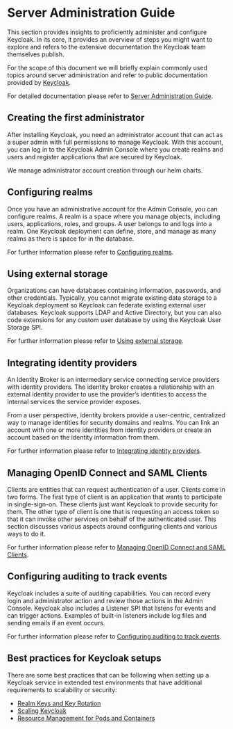 # Server Administration Guide

This section provides insights to proficiently administer and configure Keycloak. In its core, it provides an overview of steps you might want to explore and refers to the extensive documentation the Keycloak team themselves publish. 

For the scope of this document we will briefly explain commonly used topics around server administration and refer to public documentation provided by [Keycloak](https://www.keycloak.org).

For detailed documentation please refer to [Server Administration Guide](https://www.keycloak.org/docs/latest/server_admin/index.html).

## Creating the first administrator

After installing Keycloak, you need an administrator account that can act as a super admin with full permissions to manage Keycloak. With this account, you can log in to the Keycloak Admin Console where you create realms and users and register applications that are secured by Keycloak.

We manage administrator account creation through our helm charts.

## Configuring realms

Once you have an administrative account for the Admin Console, you can configure realms. A realm is a space where you manage objects, including users, applications, roles, and groups. A user belongs to and logs into a realm. One Keycloak deployment can define, store, and manage as many realms as there is space for in the database.

For further information please refer to [Configuring realms](https://www.keycloak.org/docs/latest/server_admin/index.html#configuring-realms).

## Using external storage

Organizations can have databases containing information, passwords, and other credentials. Typically, you cannot migrate existing data storage to a Keycloak deployment so Keycloak can federate existing external user databases. Keycloak supports LDAP and Active Directory, but you can also code extensions for any custom user database by using the Keycloak User Storage SPI.

For further information please refer to [Using external storage](https://www.keycloak.org/docs/latest/server_admin/index.html#_user-storage-federation).

## Integrating identity providers

An Identity Broker is an intermediary service connecting service providers with identity providers. The identity broker creates a relationship with an external identity provider to use the provider’s identities to access the internal services the service provider exposes.

From a user perspective, identity brokers provide a user-centric, centralized way to manage identities for security domains and realms. You can link an account with one or more identities from identity providers or create an account based on the identity information from them.

For further information please refer to [Integrating identity providers](https://www.keycloak.org/docs/latest/server_admin/index.html#_identity_broker).

## Managing OpenID Connect and SAML Clients

Clients are entities that can request authentication of a user. Clients come in two forms. The first type of client is an application that wants to participate in single-sign-on. These clients just want Keycloak to provide security for them. The other type of client is one that is requesting an access token so that it can invoke other services on behalf of the authenticated user. This section discusses various aspects around configuring clients and various ways to do it.

For further information please refer to [Managing OpenID Connect and SAML Clients](https://www.keycloak.org/docs/latest/server_admin/index.html#assembly-managing-clients_server_administration_guide).

## Configuring auditing to track events

Keycloak includes a suite of auditing capabilities. You can record every login and administrator action and review those actions in the Admin Console. Keycloak also includes a Listener SPI that listens for events and can trigger actions. Examples of built-in listeners include log files and sending emails if an event occurs.

For further information please refer to [Configuring auditing to track events](https://www.keycloak.org/docs/latest/server_admin/index.html#configuring-auditing-to-track-events).

## Best practices for Keycloak setups

There are some best practices that can be following when setting up a Keycloak service in extended test environments that have additional requirements to scalability or security:
- [Realm Keys and Key Rotation](./best-practices/rotating-keys.md)
- [Scaling Keycloak](./best-practices/scaling.md)
- [Resource Management for Pods and Containers](./best-practices/resources.md)